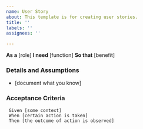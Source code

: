 ```yaml
---
name: User Story
about: This template is for creating user stories.
title: ''
labels: ''
assignees: ''

---
```


**As a** [role]
**I need** [function]
**So that** [benefit]

### Details and Assumptions
* [document what you know]

### Acceptance Criteria

``` gherkin
 Given [some context]
 When [certain action is taken]
 Then [the outcome of action is observed]
 ```
